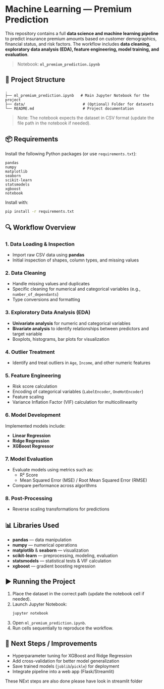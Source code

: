 # Machine Learning — Premium Prediction

This repository contains a full **data science and machine learning pipeline** to predict insurance premium amounts based on customer demographics, financial status, and risk factors. The workflow includes **data cleaning, exploratory data analysis (EDA), feature engineering, model training, and evaluation**.

> Notebook: **`ml_premium_prediction.ipynb`**

## 📂 Project Structure
```
.
├── ml_premium_prediction.ipynb   # Main Jupyter Notebook for the project
├── data/                          # (Optional) Folder for datasets
└── README.md                      # Project documentation
```

> Note: The notebook expects the dataset in CSV format (update the file path in the notebook if needed).

## 📦 Requirements
Install the following Python packages (or use `requirements.txt`):

```
pandas
numpy
matplotlib
seaborn
scikit-learn
statsmodels
xgboost
notebook
```

Install with:
```bash
pip install -r requirements.txt
```

## 🔍 Workflow Overview

### **1. Data Loading & Inspection**
- Import raw CSV data using **pandas**
- Initial inspection of shapes, column types, and missing values

### **2. Data Cleaning**
- Handle missing values and duplicates
- Specific cleaning for numerical and categorical variables (e.g., `number_of_dependants`)
- Type conversions and formatting

### **3. Exploratory Data Analysis (EDA)**
- **Univariate analysis** for numeric and categorical variables
- **Bivariate analysis** to identify relationships between predictors and target variable
- Boxplots, histograms, bar plots for visualization

### **4. Outlier Treatment**
- Identify and treat outliers in `Age`, `Income`, and other numeric features

### **5. Feature Engineering**
- Risk score calculation
- Encoding of categorical variables (`LabelEncoder`, `OneHotEncoder`)
- Feature scaling
- Variance Inflation Factor (VIF) calculation for multicollinearity

### **6. Model Development**
Implemented models include:
- **Linear Regression**
- **Ridge Regression**
- **XGBoost Regressor**

### **7. Model Evaluation**
- Evaluate models using metrics such as:
  - R² Score
  - Mean Squared Error (MSE) / Root Mean Squared Error (RMSE)
- Compare performance across algorithms

### **8. Post-Processing**
- Reverse scaling transformations for predictions

## 📊 Libraries Used
- **pandas** — data manipulation
- **numpy** — numerical operations
- **matplotlib** & **seaborn** — visualization
- **scikit-learn** — preprocessing, modeling, evaluation
- **statsmodels** — statistical tests & VIF calculation
- **xgboost** — gradient boosting regression

## ▶️ Running the Project
1. Place the dataset in the correct path (update the notebook cell if needed).
2. Launch Jupyter Notebook:
   ```bash
   jupyter notebook
   ```
3. Open `ml_premium_prediction.ipynb`.
4. Run cells sequentially to reproduce the workflow.

## 📌 Next Steps / Improvements
- Hyperparameter tuning for XGBoost and Ridge Regression
- Add cross-validation for better model generalization
- Save trained models (`joblib`/`pickle`) for deployment
- Integrate pipeline into a web app (Flask/Streamlit)


These NExt steps are also done please have look in streamlit folder

